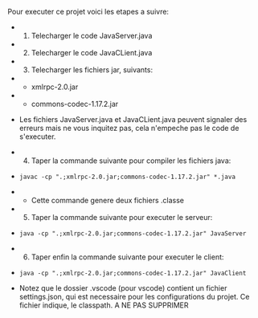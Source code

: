 Pour executer ce projet voici les etapes a suivre:

- 1. Telecharger le code JavaServer.java
- 2. Telecharger le code JavaCLient.java
- 3. Telecharger les fichiers jar, suivants: 
- - xmlrpc-2.0.jar
- - commons-codec-1.17.2.jar
- Les fichiers JavaServer.java et JavaCLient.java peuvent signaler des erreurs mais ne vous inquitez pas, cela n'empeche pas le code de s'executer.
- 4. Taper la commande suivante pour compiler les fichiers java:
- ``` javac -cp ".;xmlrpc-2.0.jar;commons-codec-1.17.2.jar" *.java ```
- - Cette commande genere deux fichiers .classe
- 5. Taper la commande suivante pour executer le serveur:
- ``` java -cp ".;xmlrpc-2.0.jar;commons-codec-1.17.2.jar" JavaServer ```
- 6. Taper enfin la commande suivante pour executer le client:
- ``` java -cp ".;xmlrpc-2.0.jar;commons-codec-1.17.2.jar" JavaClient ```

- Notez que le dossier .vscode (pour vscode) contient un fichier settings.json, qui est necessaire pour les configurations du projet. Ce fichier indique, le classpath. A NE PAS SUPPRIMER